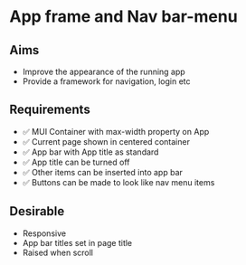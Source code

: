 App frame and Nav bar-menu
==========================

Aims
----

- Improve the appearance of the running app
- Provide a framework for navigation, login etc

Requirements
------------

- ✅ MUI Container with max-width property on App
- ✅ Current page shown in centered container
- ✅ App bar with App title as standard
- ✅ App title can be turned off
- ✅ Other items can be inserted into app bar
- ✅ Buttons can be made to look like nav menu items

Desirable
---------

- Responsive 
- App bar titles set in page title
- Raised when scroll